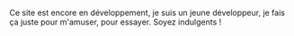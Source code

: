 Ce site est encore en développement, je suis un jeune développeur, je fais ça juste pour m'amuser, pour essayer. Soyez indulgents !
